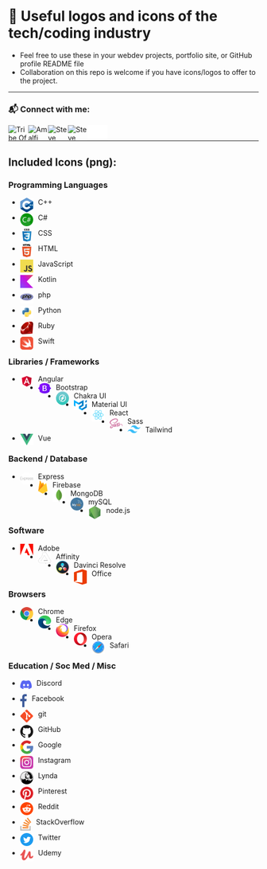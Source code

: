 # 🎁 **Useful logos and icons of the tech/coding industry** <a name="TOP"></a>

- Feel free to use these in your webdev projects, portfolio site, or GitHub profile README file
- Collaboration on this repo is welcome if you have icons/logos to offer to the project.

---

### 📬 Connect with me:

[<img align="left" src="https://raw.githubusercontent.com/rahuldkjain/github-profile-readme-generator/master/src/images/icons/Social/youtube.svg" alt="Tribe Of One | Youtube" height="30" width="40" />][youtube]

[<img align="left" src="https://raw.githubusercontent.com/rahuldkjain/github-profile-readme-generator/master/src/images/icons/Social/facebook.svg" alt="Amalfi Makes It | Facebook" height="30" width="40" />][facebook]

[<img align="left" src="https://raw.githubusercontent.com/rahuldkjain/github-profile-readme-generator/master/src/images/icons/Social/twitter.svg" alt="Steve Amalfitano | Twitter" height="30" width="40" />][twitter]

[<img align="left" src="https://raw.githubusercontent.com/rahuldkjain/github-profile-readme-generator/master/src/images/icons/Social/linked-in-alt.svg" alt="Steve Amalfitano | LinkedIn" height="30" width="40" />][linkedin]

[<img align="left" src="https://github.com/PrinceCorwin/Amalfitano-portfolio/blob/main/images/ami-icon.png?raw=true" alt="Amalfi Makes It website" height="30" width="40" />][ami]
<br />

[twitter]: https://twitter.com/stevecorwin9
[linkedin]: https://www.linkedin.com/company/amalfi-makes-it/
[youtube]: https://www.youtube.com/c/TribeOfOne
[facebook]: https://www.facebook.com/AmalfiMakesIt/
[ami]: https://www.amalfimakesit.com/

---

## Included Icons (png):

### Programming Languages

- [<img align="left" style="margin-right:10px" target="_blank" alt="C plus plus" width="26px" src="https://github.com/PrinceCorwin/Useful-tech-icons/blob/main/images/Cplusplus.png?raw=true" />](https://github.com/PrinceCorwin/Useful-tech-icons/blob/main/images/Cplusplus.png 'CSS')C++

- [<img align="left" style="margin-right:10px" target="_blank" alt="C sharp" width="26px" src="https://github.com/PrinceCorwin/Useful-tech-icons/blob/main/images/Csharp.png?raw=true" />](https://github.com/PrinceCorwin/Useful-tech-icons/blob/main/images/Csharp.png 'CSS')C#
- [<img align="left" style="margin-right:10px" target="_blank" alt="CSS" width="26px" src="https://github.com/PrinceCorwin/Useful-tech-icons/blob/main/images/css.png?raw=true" />](https://github.com/PrinceCorwin/Useful-tech-icons/blob/main/images/css.png 'CSS')CSS
- [<img align="left" style="margin-right:10px" target="_blank" alt="HTML" width="26px" src="https://github.com/PrinceCorwin/Useful-tech-icons/blob/main/images/HTML.png?raw=true" />](https://github.com/PrinceCorwin/Useful-tech-icons/blob/main/images/HTML.png 'HTML') HTML
- [<img align="left" style="margin-right:10px" target="_blank" alt="JavaScript" width="26px" src="https://github.com/PrinceCorwin/Useful-tech-icons/blob/main/images/javascript.png?raw=true" />](https://github.com/PrinceCorwin/Useful-tech-icons/blob/main/images/javascript.png 'Javascript')JavaScript
- [<img align="left" style="margin-right:10px" target="_blank" alt="Kotlin" width="26px" src="https://github.com/PrinceCorwin/Useful-tech-icons/blob/main/images/kotlin.png?raw=true" />](https://github.com/PrinceCorwin/Useful-tech-icons/blob/main/images/kotlin.png 'python')Kotlin
- [<img align="left" style="margin-right:10px" target="_blank" alt="PHP" width="26px" src="https://github.com/PrinceCorwin/Useful-tech-icons/blob/main/images/php.png?raw=true" />](https://github.com/PrinceCorwin/Useful-tech-icons/blob/main/images/php.png 'php')php
- [<img align="left" style="margin-right:10px" target="_blank" alt="Python" width="26px" src="https://github.com/PrinceCorwin/Useful-tech-icons/blob/main/images/python.png?raw=true" />](https://github.com/PrinceCorwin/Useful-tech-icons/blob/main/images/python.png 'python')Python
- [<img align="left" style="margin-right:10px" target="_blank" alt="Ruby" width="26px" src="https://github.com/PrinceCorwin/Useful-tech-icons/blob/main/images/ruby.png?raw=true" />](https://github.com/PrinceCorwin/Useful-tech-icons/blob/main/images/ruby.png 'python')Ruby
- [<img align="left" style="margin-right:10px" target="_blank" alt="Swift" width="26px" src="https://github.com/PrinceCorwin/Useful-tech-icons/blob/main/images/swift.png?raw=true" />](https://github.com/PrinceCorwin/Useful-tech-icons/blob/main/images/swift.png 'python')Swift

### Libraries / Frameworks

- [<img align="left" style="margin-right:10px" target="_blank" alt="Angular" width="26px" src="https://github.com/PrinceCorwin/Useful-tech-icons/blob/main/images/angular.png?raw=true"/>](https://github.com/PrinceCorwin/Useful-tech-icons/blob/main/images/angular.png 'Angular')Angular
- [<img align="left" style="border-radius:50%; margin-right:10px" target="_blank" alt="Bootstrap" width="26px" src="https://github.com/PrinceCorwin/Useful-tech-icons/blob/main/images/bootstrap-logo.png?raw=true" />](https://github.com/PrinceCorwin/Useful-tech-icons/blob/main/images/bootstrap-logo.png 'Bootstrap')Bootstrap
- [<img align="left" style="margin-right:10px; border-radius:50%" target="_blank" alt="Chakra UI" width="26px" src="https://github.com/PrinceCorwin/Useful-tech-icons/blob/main/images/Chakra.png?raw=true" />](https://github.com/PrinceCorwin/Useful-tech-icons/blob/main/images/Chakra.png 'Chakra UI')Chakra UI
- [<img align="left" style="margin-right:10px" target="_blank" alt="Material UI" width="26px" src="https://github.com/PrinceCorwin/Useful-tech-icons/blob/main/images/material.png?raw=true" />](https://github.com/PrinceCorwin/Useful-tech-icons/blob/main/images/material.png 'Material UI')Material UI
- [<img align="left" style="margin-right:10px" target="_blank" alt="React" width="26px" src="https://github.com/PrinceCorwin/Useful-tech-icons/blob/main/images/react.png?raw=true"/>](https://github.com/PrinceCorwin/Useful-tech-icons/blob/main/images/react.png 'React')React
- [<img align="left" style="margin-right:10px" target="_blank" alt="Sass" width="26px" src="https://github.com/PrinceCorwin/Useful-tech-icons/blob/main/images/sass.png?raw=true" />](https://github.com/PrinceCorwin/Useful-tech-icons/blob/main/images/sass.png 'Sass')Sass
- [<img align="left" style="margin-right:10px" target="_blank" alt="Tailwind" width="26px" src="https://github.com/PrinceCorwin/Useful-tech-icons/blob/main/images/tailwind.png?raw=true" />](https://github.com/PrinceCorwin/Useful-tech-icons/blob/main/images/tailwind.png 'Tailwind')Tailwind
- [<img align="left" style="margin-right:10px" target="_blank" alt="Vue" width="26px" src="https://github.com/PrinceCorwin/Useful-tech-icons/blob/main/images/Vue.png?raw=true"/>](https://github.com/PrinceCorwin/Useful-tech-icons/blob/main/images/Vue.png 'Vue')Vue

### Backend / Database

- [<img align="left" style="margin-right:10px; border-radius:50%"  target="_blank" alt="Express" width="26px" src="https://github.com/PrinceCorwin/Useful-tech-icons/blob/main/images/express.png?raw=true" />](https://github.com/PrinceCorwin/Useful-tech-icons/blob/main/images/express.png 'Express')Express
- [<img align="left" style="margin-right:10px" target="_blank" alt="Firebase" height="26px" src="https://github.com/PrinceCorwin/Useful-tech-icons/blob/main/images/firebase-logo.png?raw=true" />](https://github.com/PrinceCorwin/Useful-tech-icons/blob/main/images/firebase-logo.png 'Firebase')Firebase
- [<img align="left" style="margin-right:10px" target="_blank" alt="MongoDB" width="26px" src="https://github.com/PrinceCorwin/Useful-tech-icons/blob/main/images/mongodb-leaf.png?raw=true" />](https://github.com/PrinceCorwin/Useful-tech-icons/blob/main/images/mongodb-leaf.png 'MongoDB')MongoDB
- [<img align="left" style="margin-right:10px" target="_blank" alt="mySQL" width="26px" src="https://github.com/PrinceCorwin/Useful-tech-icons/blob/main/images/mysql-logo.png?raw=true" />](https://github.com/PrinceCorwin/Useful-tech-icons/blob/main/images/mysql-logo.png 'mySQL')mySQL
- [<img align="left" style="margin-right:10px" target="_blank" alt="NodeJS" width="26px" src="https://github.com/PrinceCorwin/Useful-tech-icons/blob/main/images/nodejs.png?raw=true" />](https://github.com/PrinceCorwin/Useful-tech-icons/blob/main/images/nodejs.png 'node.js')node.js

### Software

- [<img align="left" style="margin-right:10px" target="_blank" alt="Adobe" width="26px" src="https://github.com/PrinceCorwin/Useful-tech-icons/blob/main/images/adobe.png?raw=true" />](https://github.com/PrinceCorwin/Useful-tech-icons/blob/main/images/adobe.png 'Adobe')Adobe
- [<img align="left" style="margin-right:10px" target="_blank" alt="Affinity" width="26px" src="https://github.com/PrinceCorwin/Useful-tech-icons/blob/main/images/affinity.png?raw=true" />](https://github.com/PrinceCorwin/Useful-tech-icons/blob/main/images/affinity.png 'Affinity')Affinity
- [<img align="left" style="margin-right:10px" target="_blank" alt="Davinci Resolve" width="26px" src="https://github.com/PrinceCorwin/Useful-tech-icons/blob/main/images/davinci.png?raw=true" />](https://github.com/PrinceCorwin/Useful-tech-icons/blob/main/images/davinci.png 'Davinci Resolve')Davinci Resolve
- [<img align="left" style="margin-right:10px" target="_blank" alt="Microsoft Office" width="26px" src="https://github.com/PrinceCorwin/Useful-tech-icons/blob/main/images/office.png?raw=true" />](https://github.com/PrinceCorwin/Useful-tech-icons/blob/main/images/office.png 'Office')Office

### Browsers

- [<img align="left" style="margin-right:10px" target="_blank" alt="Chrome" height="26px" src="https://github.com/PrinceCorwin/Useful-tech-icons/blob/main/images/chrome.png?raw=true" />](https://github.com/PrinceCorwin/Useful-tech-icons/blob/main/images/chrome.png 'Chrome')Chrome
- [<img align="left" style="margin-right:10px" target="_blank" alt="Edge" height="26px" src="https://github.com/PrinceCorwin/Useful-tech-icons/blob/main/images/edge.png?raw=true" />](https://github.com/PrinceCorwin/Useful-tech-icons/blob/main/images/edge.png 'Edge')Edge
- [<img align="left" style="margin-right:10px" target="_blank" alt="Firefox" height="26px" src="https://github.com/PrinceCorwin/Useful-tech-icons/blob/main/images/firefox.png?raw=true" />](https://github.com/PrinceCorwin/Useful-tech-icons/blob/main/images/firefox.png 'Firefox')Firefox
- [<img align="left" style="margin-right:10px" target="_blank" alt="Opera" height="26px" src="https://github.com/PrinceCorwin/Useful-tech-icons/blob/main/images/opera.png?raw=true" />](https://github.com/PrinceCorwin/Useful-tech-icons/blob/main/images/opera.png 'Opera')Opera
- [<img align="left" style="margin-right:10px" target="_blank" alt="Safari" height="26px" src="https://github.com/PrinceCorwin/Useful-tech-icons/blob/main/images/safari.png?raw=true" />](https://github.com/PrinceCorwin/Useful-tech-icons/blob/main/images/safari.png 'Safari')Safari

### Education / Soc Med / Misc

- [<img align="left" style="margin-right:10px" target="_blank" alt="Discord" height="26px" src="https://github.com/PrinceCorwin/Useful-tech-icons/blob/main/images/Discord.png?raw=true" />](https://github.com/PrinceCorwin/Useful-tech-icons/blob/main/images/Discord.png 'Discord')Discord
- [<img align="left" style="margin-right:10px" target="_blank" alt="Facebook" height="26px" src="https://github.com/PrinceCorwin/Useful-tech-icons/blob/main/images/facebook.png?raw=true" />](https://github.com/PrinceCorwin/Useful-tech-icons/blob/main/images/facebook.png 'Facebook')Facebook
- [<img align="left" style="margin-right:10px" target="_blank" alt="git" height="26px" src="https://github.com/PrinceCorwin/Useful-tech-icons/blob/main/images/git-logo-minimal.png?raw=true" />](https://github.com/PrinceCorwin/Useful-tech-icons/blob/main/images/git-logo-minimal.png 'git')git
- [<img align="left" style="margin-right:10px" target="_blank" alt="git" height="26px" src="https://github.com/PrinceCorwin/Useful-tech-icons/blob/main/images/GitHub.png?raw=true" />](https://github.com/PrinceCorwin/Useful-tech-icons/blob/main/images/GitHub.png 'GitHub')GitHub
- [<img align="left" style="margin-right:10px" target="_blank" alt="Google" width="26px" src="https://github.com/PrinceCorwin/Useful-tech-icons/blob/main/images/google.png?raw=true" />](https://github.com/PrinceCorwin/Useful-tech-icons/blob/main/images/google.png 'Google')Google
- [<img align="left" style="margin-right:10px" target="_blank" alt="Instagram" height="26px" src="https://github.com/PrinceCorwin/Useful-tech-icons/blob/main/images/instagram.png?raw=true" />](https://github.com/PrinceCorwin/Useful-tech-icons/blob/main/images/instagram.png 'Instagram')Instagram
- [<img align="left" style="margin-right:10px" target="_blank" alt="Lynda" height="26px" src="https://github.com/PrinceCorwin/Useful-tech-icons/blob/main/images/lynda.png?raw=true" />](https://github.com/PrinceCorwin/Useful-tech-icons/blob/main/images/lynda.png 'Lynda')Lynda
- [<img align="left" style="margin-right:10px" target="_blank" alt="Pinterest" height="26px" src="https://github.com/PrinceCorwin/Useful-tech-icons/blob/main/images/pinterest.png?raw=true" />](https://github.com/PrinceCorwin/Useful-tech-icons/blob/main/images/pinterest.png 'Pinterest')Pinterest
- [<img align="left" style="margin-right:10px" target="_blank" alt="Reddit" height="26px" src="https://github.com/PrinceCorwin/Useful-tech-icons/blob/main/images/reddit.png?raw=true" />](https://github.com/PrinceCorwin/Useful-tech-icons/blob/main/images/reddit.png 'Reddit')Reddit
- [<img align="left" style="margin-right:10px" target="_blank" alt="git" height="26px" src="https://github.com/PrinceCorwin/Useful-tech-icons/blob/main/images/Stack_Overflow_logo.png?raw=true" />](https://github.com/PrinceCorwin/Useful-tech-icons/blob/main/images/Stack_Overflow_logo.png 'StackOverflow')StackOverflow
- [<img align="left" style="margin-right:10px" target="_blank" alt="Twitter" height="26px" src="https://github.com/PrinceCorwin/Useful-tech-icons/blob/main/images/twitter.png?raw=true" />](https://github.com/PrinceCorwin/Useful-tech-icons/blob/main/images/twitter.png 'Twitter')Twitter
- [<img align="left" style="margin-right:10px" target="_blank" alt="Udemy" height="26px" src="https://github.com/PrinceCorwin/Useful-tech-icons/blob/main/images/udemy.png?raw=true" />](https://github.com/PrinceCorwin/Useful-tech-icons/blob/main/images/udemy.png 'Udemy')Udemy

  <br />
  <br />
